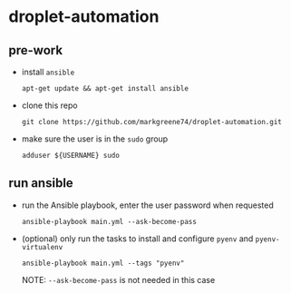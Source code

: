 # droplet-automation


## pre-work

- install `ansible`
  ```shell
  apt-get update && apt-get install ansible
  ```

- clone this repo
  ```shell
  git clone https://github.com/markgreene74/droplet-automation.git
  ```

- make sure the user is in the `sudo` group
  ```shell
  adduser ${USERNAME} sudo
  ```

## run ansible

- run the Ansible playbook, enter the user password when requested
  ```shell
  ansible-playbook main.yml --ask-become-pass
  ```

- (optional) only run the tasks to install and configure `pyenv` and `pyenv-virtualenv`
  ```shell
  ansible-playbook main.yml --tags "pyenv"
  ```  
  NOTE: `--ask-become-pass` is not needed in this case
